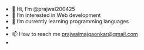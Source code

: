 - 👋 Hi, I’m @prajwal200425
- 👀 I’m interested in Web development 
- 🌱 I’m currently learning programming languages 
- 
- 📫 How to reach me prajwalmajgaonkar@gmail.com 
- 

<!---
prajwal200425/prajwal200425 is a ✨ special ✨ repository because its `README.md` (this file) appears on your GitHub profile.
You can click the Preview link to take a look at your changes.
--->
